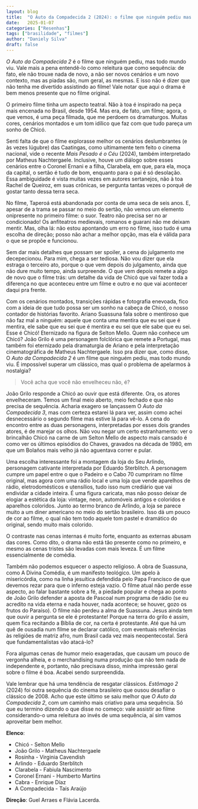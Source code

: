 ```yaml
---
layout: blog
title:  "O Auto da Compadecida 2 (2024): o filme que ninguém pediu mas todo mundo viu"
date:   2025-01-07
categories: ["Resenhas"]
tags: ["brasilidade", "filmes"]
author: "Daniely Silva"
draft: false
---
```

*O Auto da Compadecida 2* é o filme que ninguém pediu, mas todo mundo viu. Vale mais a pena entendê-lo como releitura que como sequência: de fato, ele não trouxe nada de novo, a não ser novos cenários e um novo contexto, mas as piadas são, num geral, as mesmas. E isso não é dizer que não tenha me divertido assistindo ao filme! Vale notar que aqui o drama é bem menos presente que no filme original.

O primeiro filme tinha um aspecto teatral. Não à toa é inspirado na peça mais encenada no Brasil, desde 1954. Mas era, de fato, um filme; agora, o que vemos, é uma peça filmada, que me perdoem os dramaturgos. Muitas cores, cenários montados e um tom idílico que faz com que tudo pareça um sonho de Chicó.

Senti falta de que o filme explorasse melhor os cenários deslumbrantes (e às vezes lúgubre) das Caatingas, como ultimamente tem feito o cinema nacional, vide o recente *Mais Pesado é o Céu* (2024), também interpretado por Matheus Nachtergaele. Inclusive, houve um diálogo sobre esses cenários entre o Coronel Ernani e a filha, Clarabela, em que, para ela, moça da capital, o sertão é tudo de bom, enquanto para o pai é só desolação. Essa ambiguidade é vista muitas vezes em autores sertanejos, não à toa Rachel de Queiroz, em suas crônicas, se pergunta tantas vezes o porquê de gostar tanto dessa terra seca.

No filme, Taperoá está abandonada por conta de uma seca de seis anos. E, apesar de a trama se passar no meio do sertão, não vemos um elemento onipresente no primeiro filme: o suor. Teatro não precisa ser no ar condicionado! Os anfiteatros medievais, romanos e guarani não me deixam mentir. Mas, olha lá: não estou apontando um erro no filme, isso tudo é uma escolha de direção; posso não achar a melhor opção, mas ela é válida para o que se propõe e funcionou.

Sem dar mais detalhes que possam ser spoiler, a cena do julgamento me decepecionou. Para mim, chega a ser tediosa. Não vou dizer que ela estraga o terceiro ato, porque o que vem depois do julgamento, ainda que não dure muito tempo, ainda surpreende. O que vem depois remete a algo de novo que o filme trás: um detalhe da vida de Chicó que vai fazer toda a diferença no que aconteceu entre um filme e outro e no que vai acontecer daqui pra frente.

Com os cenários montados, transições rápidas e fotografia enevoada, fico com a ideia de que tudo possa ser um sonho na cabeça de Chicó, o nosso contador de histórias favorito. Ariano Suassuna fala sobre o mentiroso que não faz mal a ninguém: aquele que conta uma mentira que eu sei que é mentira, ele sabe que eu sei que é mentira e eu sei que ele sabe que eu sei. Esse é Chicó! Eternizado na figura de Selton Mello. Quem não conhece um Chicó? João Grilo é uma personagem folclórica que remete a Portugal, mas também foi eternizado pela dramaturgia de Ariano e pela interpretação cinematográfica de Matheus Nachtergaele. Isso pra dizer que, como disse, O *Auto da Compadecida 2* é um filme que ninguém pediu, mas todo mundo viu. É impossível superar um clássico, mas qual o problema de apelarmos à nostalgia?

> Você acha que você não envelheceu não, é?

João Grilo responde a Chicó ao ouvir que está diferente. Ora, os atores envelheceram. Temos um final meio aberto, meio fechado e que não precisa de sequência. Acharia exagero se lançassem O *Auto da Compadecida 3*, mas com certeza estarei lá para ver, assim como achei desnecessário o segundo filme mas estive lá para vê-lo. A cena do encontro entre as duas personagens, interpretadas por esses dois grandes atores, é de marejar os olhos. Não vou negar um certo estranhamento: ver o brincalhão Chicó na carne de um Selton Mello de aspecto mais cansado é como ver os últimos episódios do Chaves, gravados na década de 1980, em que um Bolaños mais velho já não aguentava correr e pular.

Uma escolha interessante foi a montagem da loja do Seu Arlindo, personagem cativante interpretada por Eduardo Sterblitch. A personagem cumpre um papel entre o que o Padeiro e o Cabo 70 cumpriram no filme original, mas agora com uma rádio local e uma loja que vende aparelhos de rádio, eletrodomésticos e utensílios, tudo isso num crediário que vai endividar a cidade inteira. É uma figura caricata, mas não posso deixar de elogiar a estética da loja: vintage, neon, automóveis antigos e coloridos e aparelhos coloridos. Junto ao termo branco de Arlindo, a loja se parece muito a um diner americano no meio do sertão brasileiro. Isso dá um pouco de cor ao filme, o qual não tem todo aquele tom pastel e dramático do original, sendo muito mais colorido.

O contraste nas cenas internas é muito forte, enquanto as externas abusam das cores. Como dito, o drama não está tão presente como no primeiro, e mesmo as cenas tristes são levadas com mais leveza. É um filme essencialmente de comédia.

Também não podemos esquecer o aspecto religioso. A obra de Suassuna, como A Divina Comédia, é um manifesto teológico. Um apelo à misericórdia, como na linha jesuítica defendida pelo Papa Francisco de que devemos rezar para que o inferno esteja vazio. O filme atual não perde esse aspecto, ao falar bastante sobre a fé, a piedade popular e chega ao ponto de João Grilo defender a aposta de Pascoal num programa de rádio (se eu acredito na vida eterna e nada houver, nada acontece; se houver, gozo os frutos do Paraíso). O filme não perdeu a alma de Suassuna. Jesus ainda tem que ouvir a pergunta se ele é protestante! Porque na terra do grilo é assim, quem fica recitando a Bíblia de cor, na certa é protestante. Até que há um quê de ousadia num filme se declarar católico, com eventuais referências às religiões de matriz afro, num Brasil cada vez mais neopentecostal. Será que fundamentalistas vão atacá-lo?

Fora algumas cenas de humor meio exageradas, que causam um pouco de vergonha alheia, e o merchandising numa produção que não tem nada de independente e, portanto, não precisava disso, minha impressão geral sobre o filme é boa. Acabei sendo surpreendida.

Vale lembrar que há uma tendência de resgatar clássicos. *Estômago 2* (2024) foi outra sequência do cinema brasileiro que ousou desafiar o clássico de 2008. Acho que este último se saiu melhor que *O Auto da Compadecida 2*, com um caminho mais criativo para uma sequência. Só que eu termino dizendo o que disse no começo: vale assistir ao filme considerando-o uma releitura ao invés de uma sequência, aí sim vamos aproveitar bem melhor.

**Elenco**:
* Chicó - Selton Mello
* João Grilo - Matheus Nachtergaele
* Rosinha - Virginia Cavendish
* Arlindo - Eduardo Sterblitch
* Clarabela - Fabiula Nascimento
* Coronel Ernani - Humberto Martins
* Cabra - Enrique Díaz
* A Compadecida -  Taís Araújo

**Direção**: Guel Arraes e Flávia Lacerda.
